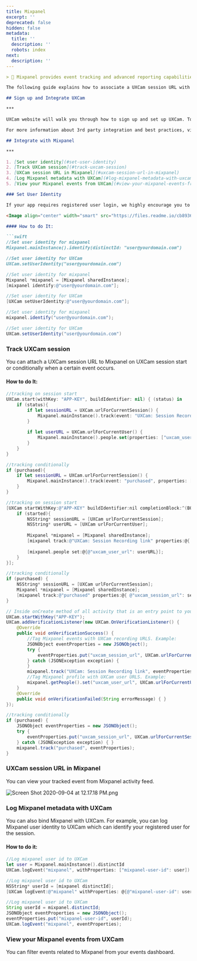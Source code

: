 ```yaml
---
title: Mixpanel
excerpt: ''
deprecated: false
hidden: false
metadata:
  title: ''
  description: ''
  robots: index
next:
  description: ''
---
```

```md
> 📘 Mixpanel provides event tracking and advanced reporting capabilities to gain insight to your data sets.

The following guide explains how to associate a UXCam session URL with Mixpanel event enabling you to see a step by step session replay for your every event.

## Sign up and Integrate UXCam

***

UXCam website will walk you through how to sign up and set up UXCam. To create a Mixpanel account, visit Mixpanel's website.

For more information about 3rd party integration and best practices, visit our [3rd party integration guide](https://uxcam-documentation.readme.io/docs/other-3rd-party-integrations).

## Integrate with Mixpanel

***

1. [Set user identity](#set-user-identity)
2. [Track UXCam session](#track-uxcam-session)
3. [UXCam session URL in Mixpanel](#uxcam-session-url-in-mixpanel)
4. [Log Mixpanel metadata with UXCam](#log-mixpanel-metadata-with-uxcam)
5. [View your Mixpanel events from UXCam](#view-your-mixpanel-events-from-uxcam)

### Set User Identity

If your app requires registered user login, we highly encourage you to set user identity for UXCam and Mixpanel. By doing so, you can easily filter all the sessions for the user from UXCam user dashboard.

<Image align="center" width="smart" src="https://files.readme.io/cb89362-Screen_Shot_2020-09-10_at_10.48.03_AM.png" />

#### How to do It:

```swift
//Set user identity for mixpanel
Mixpanel.mainInstance().identify(distinctId: "user@yourdomain.com")

//Set user identity for UXCam
UXCam.setUserIdentity("user@yourdomain.com")
```
```objectivec
//Set user identity for mixpanel
Mixpanel *mixpanel = [Mixpanel sharedInstance];
[mixpanel identify:@"user@yourdomain.com"];

//Set user identity for UXCam
[UXCam setUserIdentity:@"user@yourdomain.com"];
```
```java Android
//Set user identity for mixpanel
mixpanel.identify("user@yourdomain.com");

//Set user identity for UXCam
UXCam.setUserIdentity("user@yourdomain.com")
```

### Track UXCam session

You can attach a UXCam session URL to Mixpanel on UXCam session start or conditionally when a certain event occurs.

#### How to do It:

```swift
//tracking on session start
UXCam.start(withKey: "APP-KEY", buildIdentifier: nil) { (status) in
    if (status){
        if let sessionURL = UXCam.urlForCurrentSession() {
            Mixpanel.mainInstance().track(event: "UXCam: Session Recording link", properties: ["session_url": sessionURL])
        }
        
        if let userURL = UXCam.urlForCurrentUser() {
            Mixpanel.mainInstance().people.set(properties: ["uxcam_user_url": userURL])
        }
    }
}

//tracking conditionally
if (purchased){
    if let sessionURL = UXCam.urlForCurrentSession() {
        Mixpanel.mainInstance().track(event: "purchased", properties: ["uxcam_session_url": sessionURL])
    }
}
```
```objectivec
//tracking on session start
[UXCam startWithKey:@"APP-KEY" buildIdentifier:nil completionBlock:^(BOOL started) {
    if (started){
        NSString* sessionURL = [UXCam urlForCurrentSession];
        NSString* userURL = [UXCam urlForCurrentUser];
        
        Mixpanel *mixpanel = [Mixpanel sharedInstance];
        [mixpanel track:@"UXCam: Session Recording link" properties:@{ @"session_url": sessionURL }];
        
        [mixpanel.people set:@{@"uxcam_user_url": userURL}];
    }
}];

//tracking conditionally
if (purchased) {
    NSString* sessionURL = [UXCam urlForCurrentSession];
    Mixpanel *mixpanel = [Mixpanel sharedInstance];
    [mixpanel track:@"purchased" properties:@{ @"uxcam_session_url": sessionURL }];
}
```
```java Android
// Inside onCreate method of all activity that is an entry point to your app add
UXCam.startWithKey("APP-KEY");
UXCam.addVerificationListener(new UXCam.OnVerificationListener() {
    @Override
    public void onVerificationSuccess() {
        //Tag Mixpanel events with UXCam recording URLS. Example:
        JSONObject eventProperties = new JSONObject();
        try {
            eventProperties.put("uxcam_session_url", UXCam.urlForCurrentSession());
        } catch (JSONException exception) {
        }
        mixpanel.track("UXCam: Session Recording link", eventProperties);
        //Tag Mixpanel profile with UXCam user URLS. Example:
        mixpanel.getPeople().set("uxcam_user_url", UXCam.urlForCurrentUser());
    }
    @Override
    public void onVerificationFailed(String errorMessage) { }
});

//tracking conditionally
if (purchased) {
    JSONObject eventProperties = new JSONObject();
    try {
        eventProperties.put("uxcam_session_url", UXCam.urlForCurrentSession());
    } catch (JSONException exception) { }
    mixpanel.track("purchased", eventProperties);
}
```

### UXCam session URL in Mixpanel

You can view your tracked event from Mixpanel activity feed.

![](https://files.readme.io/5b2e0f0-Screen_Shot_2020-09-04_at_12.17.18_PM.png "Screen Shot 2020-09-04 at 12.17.18 PM.png")

### Log Mixpanel metadata with UXCam

You can also bind Mixpanel with UXCam. For example, you can log Mixpanel user identity to UXCam which can identify your registered user for the session.

#### How to do it:

```swift
//Log mixpanel user id to UXCam
let user = Mixpanel.mainInstance().distinctId
UXCam.logEvent("mixpanel", withProperties: ["mixpanel-user-id": user])
```
```objectivec
//Log mixpanel user id to UXCam
NSString* userId = [mixpanel distinctId];
[UXCam logEvent:@"mixpanel" withProperties: @{@"mixpanel-user-id": userId}];
```
```java Android
//Log mixpanel user id to UXCam
String userId = mixpanel.distinctId;
JSONObject eventProperties = new JSONObject();
eventProperties.put("mixpanel-user-id", userId);
UXCam.logEvent("mixpanel", eventProperties);
```

### View your Mixpanel events from UXCam

You can filter events related to Mixpanel from your events dashboard.
```